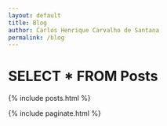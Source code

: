 ```yaml
---
layout: default
title: Blog 
author: Carlos Henrique Carvalho de Santana
permalink: /blog
---
```


<div class="container blog">
  <h1 class="post-title">
    SELECT * FROM Posts
  </h1>
</div>

{% include posts.html %}

{% include paginate.html %}
